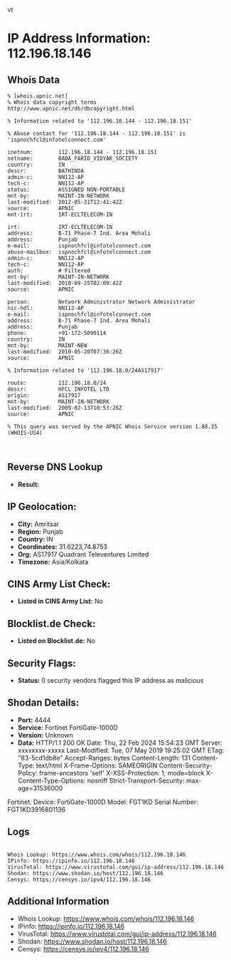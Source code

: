 vt
# IP Address Information: 112.196.18.146

## Whois Data
```
% [whois.apnic.net]
% Whois data copyright terms    http://www.apnic.net/db/dbcopyright.html

% Information related to '112.196.18.144 - 112.196.18.151'

% Abuse contact for '112.196.18.144 - 112.196.18.151' is 'ispnochfcl@infotelconnect.com'

inetnum:        112.196.18.144 - 112.196.18.151
netname:        BABA_FARID_VIDYAK_SOCIETY
country:        IN
descr:          BATHINDA
admin-c:        NN112-AP
tech-c:         NN112-AP
status:         ASSIGNED NON-PORTABLE
mnt-by:         MAINT-IN-NETWORK
last-modified:  2012-05-31T12:41:42Z
source:         APNIC
mnt-irt:        IRT-ECLTELECOM-IN

irt:            IRT-ECLTELECOM-IN
address:        B-71 Phase-7 Ind. Area Mohali
address:        Punjab
e-mail:         ispnochfcl@infotelconnect.com
abuse-mailbox:  ispnochfcl@infotelconnect.com
admin-c:        NN112-AP
tech-c:         NN112-AP
auth:           # Filtered
mnt-by:         MAINT-IN-NETWORK
last-modified:  2018-09-25T02:09:42Z
source:         APNIC

person:         Network Administrator Network Administrator
nic-hdl:        NN112-AP
e-mail:         ispnochfcl@infotelconnect.com
address:        B-71 Phase-7 Ind. Area Mohali
address:        Punjab
phone:          +91-172-5090114
country:        IN
mnt-by:         MAINT-NEW
last-modified:  2010-05-20T07:36:26Z
source:         APNIC

% Information related to '112.196.18.0/24AS17917'

route:          112.196.18.0/24
descr:          HFCL INFOTEL LTD
origin:         AS17917
mnt-by:         MAINT-IN-NETWORK
last-modified:  2009-02-13T10:53:26Z
source:         APNIC

% This query was served by the APNIC Whois Service version 1.88.25 (WHOIS-US4)



```
## Reverse DNS Lookup
- **Result:** 

## IP Geolocation:
- **City:** Amritsar
- **Region:** Punjab
- **Country:** IN
- **Coordinates:** 31.6223,74.8753
- **Org:** AS17917 Quadrant Televentures Limited
- **Timezone:** Asia/Kolkata

## CINS Army List Check:
- **Listed in CINS Army List:** 
No

## Blocklist.de Check:
- **Listed on Blocklist.de:** 
No

## Security Flags:
- **Status:** 0 security vendors flagged this IP address as malicious

## Shodan Details:
- **Port:** 4444
- **Service:** Fortinet FortiGate-1000D
- **Version:** Unknown
- **Data:** HTTP/1.1 200 OK
Date: Thu, 22 Feb 2024 15:54:23 GMT
Server: xxxxxxxx-xxxxx
Last-Modified: Tue, 07 May 2019 19:25:02 GMT
ETag: "83-5cd1db8e"
Accept-Ranges: bytes
Content-Length: 131
Content-Type: text/html
X-Frame-Options: SAMEORIGIN
Content-Security-Policy: frame-ancestors 'self'
X-XSS-Protection: 1; mode=block
X-Content-Type-Options: nosniff
Strict-Transport-Security: max-age=31536000


Fortinet:
  Device: FortiGate-1000D
  Model: FGT1KD
  Serial Number: FGT1KD3916801136


## Logs
```

Whois Lookup: https://www.whois.com/whois/112.196.18.146
IPinfo: https://ipinfo.io/112.196.18.146
VirusTotal: https://www.virustotal.com/gui/ip-address/112.196.18.146
Shodan: https://www.shodan.io/host/112.196.18.146
Censys: https://censys.io/ipv4/112.196.18.146

```
## Additional Information
- Whois Lookup: https://www.whois.com/whois/112.196.18.146
- IPinfo: https://ipinfo.io/112.196.18.146
- VirusTotal: https://www.virustotal.com/gui/ip-address/112.196.18.146
- Shodan: https://www.shodan.io/host/112.196.18.146
- Censys: https://censys.io/ipv4/112.196.18.146

